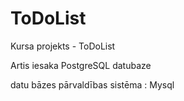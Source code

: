 ﻿# ToDoList
Kursa projekts - ToDoList


Artis iesaka PostgreSQL datubaze

datu bāzes pārvaldības sistēma : Mysql


